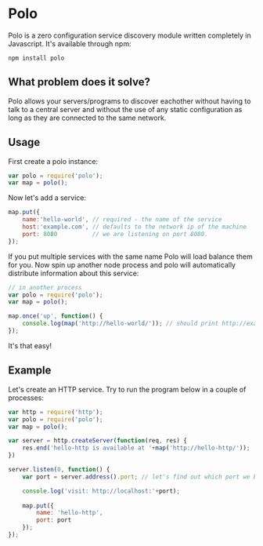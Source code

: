 # Polo

Polo is a zero configuration service discovery module written completely in Javascript.
It's available through npm:

	npm install polo

## What problem does it solve?

Polo allows your servers/programs to discover eachother without having to talk to a central server and
without the use of any static configuration as long as they are connected to the same network.

## Usage

First create a polo instance:

``` js
var polo = require('polo');
var map = polo();
```

Now let's add a service:

``` js
map.put({
	name:'hello-world', // required - the name of the service
	host:'example.com', // defaults to the network ip of the machine
	port: 8080          // we are listening on port 8080. 
});
```

If you put multiple services with the same name Polo will load balance them for you.
Now spin up another node process and polo will automatically distribute information about this service:

``` js
// in another process
var polo = require('polo');
var map = polo();

map.once('up', function() {
	console.log(map('http://hello-world/')); // should print http://example.com:8080/	
});
```

It's that easy!

## Example

Let's create an HTTP service. Try to run the program below in a couple of processes:

``` js
var http = require('http');
var polo = require('polo');
var map = polo();

var server = http.createServer(function(req, res) {
	res.end('hello-http is available at '+map('http://hello-http/')); 
})

server.listen(0, function() {
	var port = server.address().port; // let's find out which port we binded to

	console.log('visit: http://localhost:'+port);
	
	map.put({
		name: 'hello-http',
		port: port
	});
});
```